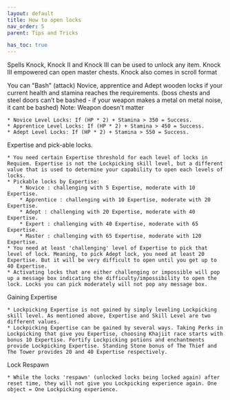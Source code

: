 ```yaml
---
layout: default
title: How to open locks
nav_order: 5
parent: Tips and Tricks

has_toc: true
---
```


Spells Knock, Knock  II and Knock III can be used to unlock any item. Knock III empowered can open master chests. Knock also comes in scroll format

You can "Bash" (attack) Novice, apprentice and Adept wooden locks if your current health and stamina reaches the requirements. (boss chests and steel doors can’t be bashed - if your weapon makes a metal on metal noise, it cant be bashed) Note: Weapon doesn't matter

    * Novice Level Locks: If (HP * 2) + Stamina > 350 = Success.
    * Apprentice Level Locks: If (HP * 2) + Stamina > 450 = Success.
    * Adept Level Locks: If (HP * 2) + Stamina > 550 = Success.
	
Expertise and pick-able locks.

    * You need certain Expertise threshold for each level of locks in Requiem. Expertise is not the Lockpicking skill level, but a different value that is used to determine your capability to open each levels of locks.
    * Pickable locks by Expertise:
        * Novice : challenging with 5 Expertise, moderate with 10 Expertise.
        * Apprentice : challenging with 10 Expertise, moderate with 20 Expertise.
        * Adept : challenging with 20 Expertise, moderate with 40 Expertise.
        * Expert : challenging with 40 Expertise, moderate with 65 Expertise.
        * Master : challenging with 65 Expertise, moderate with 120 Expertise.
    * You need at least 'challenging' level of Expertise to pick that level of lock. Meaning, to pick Adept lock, you need at least 20 Expertise. But it will be very difficult to open until you get up to 40 Expertise.
    * Activating locks that are either challenging or impossible will pop up a message box indicating the difficulty/impossibility to open the lock. Locks you can pick moderately will not pop any message box.
	
Gaining Expertise

    * Lockpicking Expertise is not gained by simply leveling Lockpicking skill level. As mentioned above, Expertise and Skill Level are two different values.
    * Lockpicking Expertise can be gained by several ways. Taking Perks in Lockpicking that give you Expertise, choosing Khajiit race starts with bonus 10 Expertise. Fortify Lockpicking potions and enchantments provide Lockpicking Expertise. Standing Stone bonus of The Thief and The Tower provides 20 and 40 Expertise respectively.
	
Lock Respawn

    * While the locks 'respawn' (unlocked locks being locked again) after reset time, they will not give you Lockpicking experience again. One object = One Lockpicking experience.
